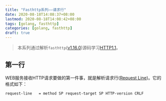 ```yaml
---
title: "Fasthttp系列——请求行"
date: 2020-08-18T14:08:37+08:00
lastmod: 2020-08-18T14:08:42+08:00
tags: [golang, fasthttp]
categories: [golang, fasthttp]
draft: true
---
```

> 本系列通过解析`fasthttp`([v1.16.0](https://github.com/valyala/fasthttp/tree/v1.16.0))源码学习[HTTP1.1](https://httpwg.org/specs/rfc7230.html)。

## 第一行
WEB服务接收HTTP请求要做的第一件事，就是解析请求行([Request Line](https://httpwg.org/specs/rfc7230.html#request.line))。它的格式如下：

```text
request-line   = method SP request-target SP HTTP-version CRLF
```
